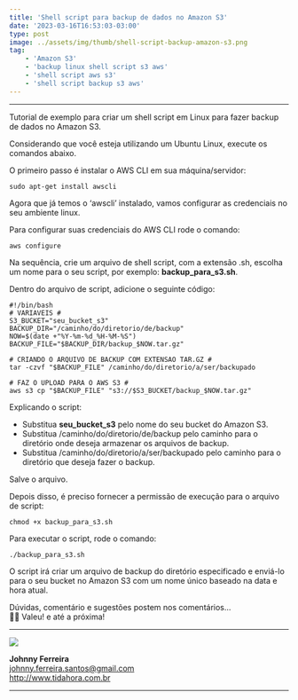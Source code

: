 ```yaml
---
title: 'Shell script para backup de dados no Amazon S3'
date: '2023-03-16T16:53:03-03:00'
type: post
image: ../assets/img/thumb/shell-script-backup-amazon-s3.png
tag:
    - 'Amazon S3'
    - 'backup linux shell script s3 aws'
    - 'shell script aws s3'
    - 'shell script backup s3 aws'
---
```


- - - - - -

Tutorial de exemplo para criar um shell script em Linux para fazer backup de dados no Amazon S3.

Considerando que você esteja utilizando um Ubuntu Linux, execute os comandos abaixo.

O primeiro passo é instalar o AWS CLI em sua máquina/servidor:

```
sudo apt-get install awscli
```

Agora que já temos o ‘awscli’ instalado, vamos configurar as credenciais no seu ambiente linux.

Para configurar suas credenciais do AWS CLI rode o comando:

```
aws configure
```

Na sequência, crie um arquivo de shell script, com a extensão .sh, escolha um nome para o seu script, por exemplo: **backup\_para\_s3.sh**.

Dentro do arquivo de script, adicione o seguinte código:  

```
#!/bin/bash
# VARIAVEIS #
S3_BUCKET="seu_bucket_s3"
BACKUP_DIR="/caminho/do/diretorio/de/backup"
NOW=$(date +"%Y-%m-%d_%H-%M-%S")
BACKUP_FILE="$BACKUP_DIR/backup_$NOW.tar.gz"

# CRIANDO O ARQUIVO DE BACKUP COM EXTENSAO TAR.GZ #
tar -czvf "$BACKUP_FILE" /caminho/do/diretorio/a/ser/backupado

# FAZ O UPLOAD PARA O AWS S3 #
aws s3 cp "$BACKUP_FILE" "s3://$S3_BUCKET/backup_$NOW.tar.gz"
```

Explicando o script:  

- Substitua **seu\_bucket\_s3** pelo nome do seu bucket do Amazon S3.  
- Substitua /caminho/do/diretorio/de/backup pelo caminho para o diretório onde deseja armazenar os arquivos de backup.  
- Substitua /caminho/do/diretorio/a/ser/backupado pelo caminho para o diretório que deseja fazer o backup.  

Salve o arquivo.

Depois disso, é preciso fornecer a permissão de execução para o arquivo de script:

```
chmod +x backup_para_s3.sh
```

Para executar o script, rode o comando:

```
./backup_para_s3.sh
```

O script irá criar um arquivo de backup do diretório especificado e enviá-lo para o seu bucket no Amazon S3 com um nome único baseado na data e hora atual.

Dúvidas, comentário e sugestões postem nos comentários…  
👋🏼 Valeu! e até a próxima!

- - - - - -

![](.../assets/img/uploads/2017/11/foto-perfil-redondo-johnny.png)

**Johnny Ferreira**  
<johnny.ferreira.santos@gmail.com>  
<http://www.tidahora.com.br>

- - - - - -